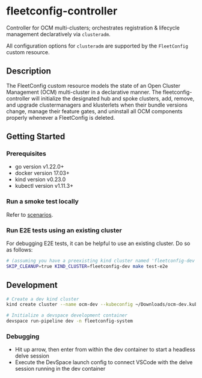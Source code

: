 # fleetconfig-controller

Controller for OCM multi-clusters; orchestrates registration & lifecycle management declaratively via `clusteradm`.

All configuration options for `clusteradm` are supported by the `FleetConfig` custom resource.

## Description

The FleetConfig custom resource models the state of an Open Cluster Management (OCM) multi-cluster in a declarative manner. The fleetconfig-controller will initialize the designated hub and spoke clusters, add, remove, and upgrade clustermanagers and klusterlets when their bundle versions change, manage their feature gates, and uninstall all OCM components properly whenever a FleetConfig is deleted.

## Getting Started

### Prerequisites
- go version v1.22.0+
- docker version 17.03+
- kind version v0.23.0
- kubectl version v1.11.3+

### Run a smoke test locally

Refer to [scenarios](docs/smoketests.md).

### Run E2E tests using an existing cluster

For debugging E2E tests, it can be helpful to use an existing cluster. Do so as follows:

```bash
# (assuming you have a preexisting kind cluster named 'fleetconfig-dev')
SKIP_CLEANUP=true KIND_CLUSTER=fleetconfig-dev make test-e2e
```

## Development

```bash
# Create a dev kind cluster
kind create cluster --name ocm-dev --kubeconfig ~/Downloads/ocm-dev.kubeconfig

# Initialize a devspace development container
devspace run-pipeline dev -n fleetconfig-system
```

### Debugging

- Hit up arrow, then enter from within the dev container to start a headless delve session
- Execute the DevSpace launch config to connect VSCode with the delve session running in the dev container
